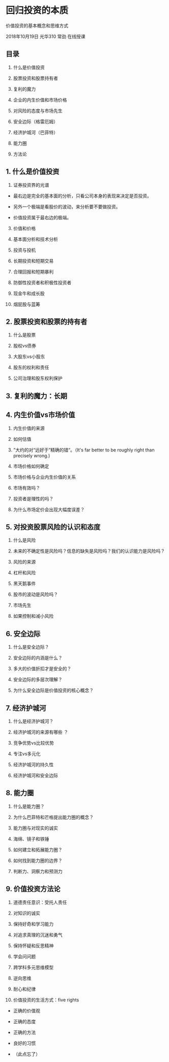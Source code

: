 # 回归投资的本质

价值投资的基本概念和思维方式

2018年10月19日
光华310 
常劲 
在线授课

## 目录

1.  什么是价值投资
    
2.  股票投资和股票持有者
    
3.  复利的魔力
    
4.  企业的内生价值和市场价格
    
5.  对风险的态度与市场先生
    
6.  安全边际（格雷厄姆）
    
7.  经济护城河（巴菲特）
    
8.  能力圈
    
9.  方法论
    

## 1. 什么是价值投资

1.  证券投资界的光谱
    

-   最右边是完全的基本面的分析，只看公司本身的表现来决定是否投资。
    
-   另外一个极端是看股价的波动，来分析要不要做投资。
    
-   价值投资属于最右边的极端。
    

3.  价值和价格
    
4.  基本面分析和技术分析
    
5.  投资与投机
    
6.  长期投资和短期交易
    
7.  合理回报和短期暴利
    
8.  防御性投资者和积极性投资者
    
9.  现金牛和成长股
    
10.  烟屁股与蓝筹
    

## 2. 股票投资和股票的持有者

1.  什么是股票
    
2.  股权vs债券
    
3.  大股东vs小股东
    
4.  股东的权利和责任
    
5.  公司治理和股东权利保护
    

## 3. 复利的魔力：长期

## 4. 内生价值vs市场价值

1.  内生价值的来源
    
2.  如何估值
    
3.  ”大约的对“远好于”精确的错“。（It's far better to be roughly right than precisely wrong.)
    
4.  市场价格如何确定
    
5.  市场价格与企业内生价值的关系
    
6.  市场有效吗？
    
7.  投资者是理性的吗？
    
8.  为什么市场定价会出现大幅度误差？
    

## 5. 对投资股票风险的认识和态度

1.  什么是风险
    
2.  未来的不确定性是风险吗？信息的缺失是风险吗？我们的认识能力是风险吗？
    
3.  风险的来源
    
4.  杠杆和风险
    
5.  黑天鹅事件
    
6.  股市的波动是风险吗？
    
7.  市场先生
    
8.  如果控制和减小风险
    

## 6. 安全边际

1.  什么是安全边际？
    
2.  安全边际的内涵是什么？
    
3.  多大的价值折扣才是安全的？
    
4.  安全边际的多层次理解？
    
5.  为什么安全边际是价值投资的核心概念？
    

## 7. 经济护城河

1.  什么是经济护城河？
    
2.  经济护城河的来源有哪些 ？
    
3.  竞争优势vs比较优势
    
4.  专注vs多元化
    
5.  经济护城河的持久性
    
6.  经济护城河和安全边际
    

## 8. 能力圈

1.  什么是能力圈？
    
2.  为什么巴菲特和芒格提出能力圈的概念？
    
3.  能力圈与对现实的诚实
    
4.  海绵、镜子和铁锤
    
5.  如何建立和拓展能力圈？
    
6.  如何找到能力圈的边界？
    
7.  判断力、洞察力和预测力
    

## 9. 价值投资方法论

1.  道德责任意识：受托人责任
    
2.  对知识的诚实
    
3.  保持好奇和学习能力
    
4.  对追求真理的沉迷和勇气
    
5.  保持怀疑和反思精神
    
6.  学会问问题
    
7.  跨学科多元思维模型
    
8.  逆向思维
    
9.  耐心和纪律
    
10.  价值投资的生活方式：five rights
    

-   正确的价值观
    
-   正确的态度
    
-   正确的方法
    
-   良好的习惯
    
- （此点忘了）
<!--stackedit_data:
eyJoaXN0b3J5IjpbLTY4MDY0Mjk0MF19
-->
